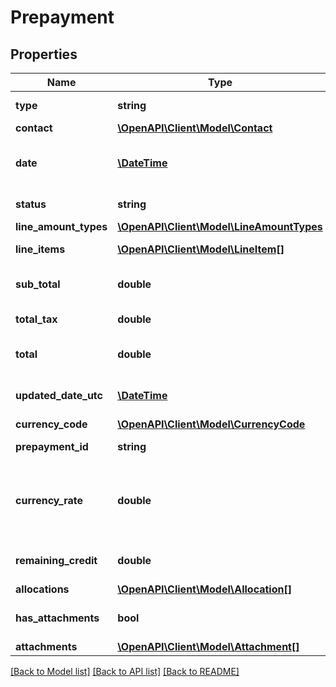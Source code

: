 # Prepayment

## Properties
Name | Type | Description | Notes
------------ | ------------- | ------------- | -------------
**type** | **string** | See Prepayment Types | [optional] 
**contact** | [**\OpenAPI\Client\Model\Contact**](Contact.md) |  | [optional] 
**date** | [**\DateTime**](\DateTime.md) | The date the prepayment is created YYYY-MM-DD | [optional] 
**status** | **string** | See Prepayment Status Codes | [optional] 
**line_amount_types** | [**\OpenAPI\Client\Model\LineAmountTypes**](LineAmountTypes.md) |  | [optional] 
**line_items** | [**\OpenAPI\Client\Model\LineItem[]**](LineItem.md) | See Prepayment Line Items | [optional] 
**sub_total** | **double** | The subtotal of the prepayment excluding taxes | [optional] 
**total_tax** | **double** | The total tax on the prepayment | [optional] 
**total** | **double** | The total of the prepayment(subtotal + total tax) | [optional] 
**updated_date_utc** | [**\DateTime**](\DateTime.md) | UTC timestamp of last update to the prepayment | [optional] 
**currency_code** | [**\OpenAPI\Client\Model\CurrencyCode**](CurrencyCode.md) |  | [optional] 
**prepayment_id** | **string** | Xero generated unique identifier | [optional] 
**currency_rate** | **double** | The currency rate for a multicurrency prepayment. If no rate is specified, the XE.com day rate is used | [optional] 
**remaining_credit** | **double** | The remaining credit balance on the prepayment | [optional] 
**allocations** | [**\OpenAPI\Client\Model\Allocation[]**](Allocation.md) | See Allocations | [optional] 
**has_attachments** | **bool** | boolean to indicate if a prepayment has an attachment | [optional] 
**attachments** | [**\OpenAPI\Client\Model\Attachment[]**](Attachment.md) | See Attachments | [optional] 

[[Back to Model list]](../README.md#documentation-for-models) [[Back to API list]](../README.md#documentation-for-api-endpoints) [[Back to README]](../README.md)


